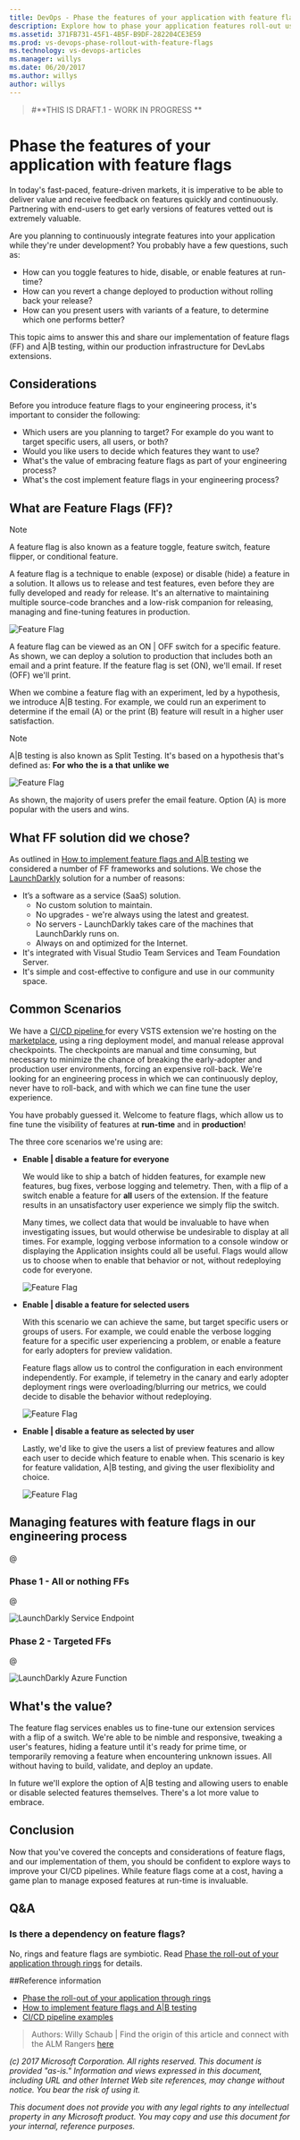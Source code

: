 ```yaml
---
title: DevOps - Phase the features of your application with feature flags
description: Explore how to phase your application features roll-out using feature flags
ms.assetid: 371FB731-45F1-4B5F-B9DF-282204CE3E59
ms.prod: vs-devops-phase-rollout-with-feature-flags
ms.technology: vs-devops-articles
ms.manager: willys
ms.date: 06/20/2017
ms.author: willys
author: willys
---
```


> 
> #**THIS IS DRAFT.1 - WORK IN PROGRESS **
> 

# Phase the features of your application with feature flags

In today's fast-paced, feature-driven markets, it is imperative to be able to deliver value and receive feedback on features quickly and continuously. Partnering with end-users to get early versions of features vetted out is extremely valuable.

Are you planning to continuously integrate features into your application while they're under development? You probably have a few questions, such as:

- How can you toggle features to hide, disable, or enable features at run-time?
- How can you revert a change deployed to production without rolling back your release?
- How can you present users with variants of a feature, to determine which one performs better?

This topic aims to answer this and share our implementation of feature flags (FF) and A|B testing, within our production infrastructure for DevLabs extensions.

## Considerations

Before you introduce feature flags to your engineering process, it's important to consider the following:

- Which users are you planning to target? For example do you want to target specific users, all users, or both?
- Would you like users to decide which features they want to use?
- What's the value of embracing feature flags as part of your engineering process?
- What's the cost implement feature flags in your engineering process?

## What are Feature Flags (FF)?

> [!NOTE]
> 
> A feature flag is also known as a feature toggle, feature switch, feature flipper, or conditional feature.

A feature flag is a technique to enable (expose) or disable (hide) a feature in a solution. It allows us to release and test features, even before they are fully developed and ready for release. It's an alternative to maintaining multiple source-code branches and a low-risk companion for releasing, managing and fine-tuning features in production.

![Feature Flag](./_img/phase-features-with-ff/phase-features-with-ff-feature-flag.png)

A feature flag can be viewed as an ON | OFF switch for a specific feature. As shown, we can deploy a solution to production that includes both an email and a print feature. If the feature flag is set (ON), we'll email. If reset (OFF) we'll print.

When we combine a feature flag with an experiment, led by a hypothesis, we introduce A|B testing. For example, we could run an experiment to determine if the email (A) or the print (B) feature will result in a higher user satisfaction.

> [!NOTE]
> 
> A|B testing is also known as Split Testing. It's based on a hypothesis that's defined as: **For** <user> **who** <action> **the** <solution> **is a** <how> **that** <value> **unlike** <competition> **we** <do better>

![Feature Flag](./_img/phase-features-with-ff/phase-features-with-ff-ab-test.png)

As shown, the majority of users prefer the email feature. Option (A) is more popular with the users and wins.

## What FF solution did we chose?

As outlined in [How to implement feature flags and A|B testing](https://blogs.msdn.microsoft.com/visualstudioalmrangers/2017/04/04/how-to-implement-feature-flags-and-ab-testing/) we considered a number of FF frameworks and solutions. We chose the [LaunchDarkly](https://launchdarkly.com/index.html) solution for a number of reasons:

- It’s a software as a service (SaaS) solution.
	- No custom solution to maintain.
	- No upgrades - we're always using the latest and greatest.
	- No servers - LaunchDarkly takes care of the machines that LaunchDarkly runs on.
	- Always on and optimized for the Internet.
- It's integrated with Visual Studio Team Services and Team Foundation Server.
- It's simple and cost-effective to configure and use in our community space.

## Common Scenarios

We have a [CI/CD pipeline ](https://blogs.msdn.microsoft.com/visualstudioalmrangers/tag/cicd-pipeline/) for every VSTS extension we're hosting on the [marketplace](https://marketplace.visualstudio.com), using a ring deployment model, and manual release approval checkpoints. The checkpoints are manual and time consuming, but necessary to minimize the chance of breaking the early-adopter and production user environments, forcing an expensive roll-back. We're looking for an engineering process in which we can continuously deploy, never have to roll-back, and with which we can fine tune the user experience.

You have probably guessed it. Welcome to feature flags, which allow us to fine tune the visibility of features at **run-time** and in **production**!

The three core scenarios we're using are:

- **Enable | disable a feature for everyone**

	We would like to ship a batch of hidden features, for example new features, bug fixes, verbose logging and telemetry. Then, with a flip of a switch enable a feature for **all** users of the extension. If the feature results in an unsatisfactory user experience we simply flip the switch.

	Many times, we collect data that would be invaluable to have when investigating issues, but would otherwise be undesirable to display at all times. For example, logging verbose information to a console window or displaying the Application insights could all be useful. Flags would allow us to choose when to enable that behavior or not, without redeploying code for everyone.

	![Feature Flag](./_img/phase-features-with-ff/phase-features-with-ff-all-or-nothing.png)

- **Enable | disable a feature for selected users**

	With this scenario we can achieve the same, but target specific users or groups of users. For example, we could enable the verbose logging feature for a specific user experiencing a problem, or enable a feature for early adopters for preview validation.

	Feature flags allow us to control the configuration in each environment independently. For example, if telemetry in the canary and early adopter deployment rings were overloading/blurring our metrics, we could decide to disable the behavior without redeploying.

	![Feature Flag](./_img/phase-features-with-ff/phase-features-with-ff-user-group.png)

- **Enable | disable a feature as selected by user**

	Lastly, we'd like to give the users a list of preview features and allow each user to decide which feature to enable when. This scenario is key for feature validation, A|B testing, and giving the user flexibiolity and choice.

	![Feature Flag](./_img/phase-features-with-ff/phase-features-with-ff-user-select.png)

## Managing features with feature flags in our engineering process

@

### Phase 1 - All or nothing FFs

@

![LaunchDarkly Service Endpoint](./_img/phase-features-with-ff/phase-features-with-ff-ld-architecture.png)

### Phase 2 - Targeted FFs

@

![LaunchDarkly Azure Function](./_img/phase-features-with-ff/phase-features-with-ff-ld-azure-fx.png)

## What's the value?

The feature flag services enables us to fine-tune our extension services with a flip of a switch. We're able to be nimble and responsive, tweaking a user's features, hiding a feature until it's ready for prime time, or temporarily removing a feature when encountering unknown issues. All without having to build, validate, and deploy an update.

In future we'll explore the option of A|B testing and allowing users to enable or disable selected features themselves. There's a lot more value to embrace.

## Conclusion

Now that you've covered the concepts and considerations of feature flags, and our implementation of them, you should be confident to explore ways to improve your CI/CD pipelines. While feature flags come at a cost, having a game plan to manage exposed features at run-time is invaluable.

## Q&A

### Is there a dependency on feature flags?

No, rings and feature flags are symbiotic. Read [Phase the roll-out of your application through rings](https://www.visualstudio.com/en-us/articles/phase-rollout-with-rings) for details.

##Reference information
- [Phase the roll-out of your application through rings](https://www.visualstudio.com/en-us/articles/phase-rollout-with-rings)
- [How to implement feature flags and A|B testing](https://blogs.msdn.microsoft.com/visualstudioalmrangers/2017/04/04/how-to-implement-feature-flags-and-ab-testing/)
- [CI/CD pipeline examples](https://blogs.msdn.microsoft.com/visualstudioalmrangers/tag/cicd-pipeline/)

> Authors: Willy Schaub | Find the origin of this article and connect with the ALM Rangers [here](https://github.com/ALM-Rangers/Guidance/blob/master/README.md)
 
*(c) 2017 Microsoft Corporation. All rights reserved. This document is
provided "as-is." Information and views expressed in this document,
including URL and other Internet Web site references, may change without
notice. You bear the risk of using it.*

*This document does not provide you with any legal rights to any
intellectual property in any Microsoft product. You may copy and use
this document for your internal, reference purposes.*
